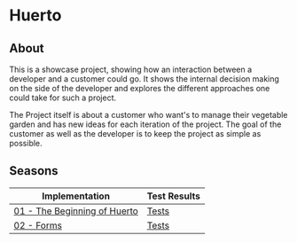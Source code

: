 # Huerto
## About
This is a showcase project, showing how an interaction between a developer and a customer could go. It shows the internal decision making on the side of the developer and explores the different approaches one could take for such a project.

The Project itself is about a customer who want's to manage their vegetable garden and has new ideas for each iteration of the project. The goal of the customer as well as the developer is to keep the project as simple as possible.

## Seasons

| Implementation                                | Test Results              |
| --------------------------------------------- | ------------------------- |
| [01 - The Beginning of Huerto](01/index.html) | [Tests](01/tests.html)    |
| [02 - Forms]()                                | [Tests]()                 |

